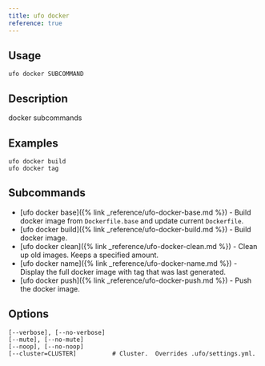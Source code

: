 ```yaml
---
title: ufo docker
reference: true
---
```


## Usage

    ufo docker SUBCOMMAND

## Description

docker subcommands

## Examples

    ufo docker build
    ufo docker tag

## Subcommands

* [ufo docker base]({% link _reference/ufo-docker-base.md %}) - Build docker image from `Dockerfile.base` and update current `Dockerfile`.
* [ufo docker build]({% link _reference/ufo-docker-build.md %}) - Build docker image.
* [ufo docker clean]({% link _reference/ufo-docker-clean.md %}) - Clean up old images. Keeps a specified amount.
* [ufo docker name]({% link _reference/ufo-docker-name.md %}) - Display the full docker image with tag that was last generated.
* [ufo docker push]({% link _reference/ufo-docker-push.md %}) - Push the docker image.

## Options

```
[--verbose], [--no-verbose]  
[--mute], [--no-mute]        
[--noop], [--no-noop]        
[--cluster=CLUSTER]          # Cluster.  Overrides .ufo/settings.yml.
```

